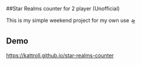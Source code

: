 ##Star Realms counter for 2 player (Unofficial)

This is my simple weekend project for my own use 🛸

## Demo 
https://kattroll.github.io/star-realms-counter 


